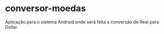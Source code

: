 # conversor-moedas
Aplicação para o sistema Android onde será feita a conversão de Real para Dollar.
